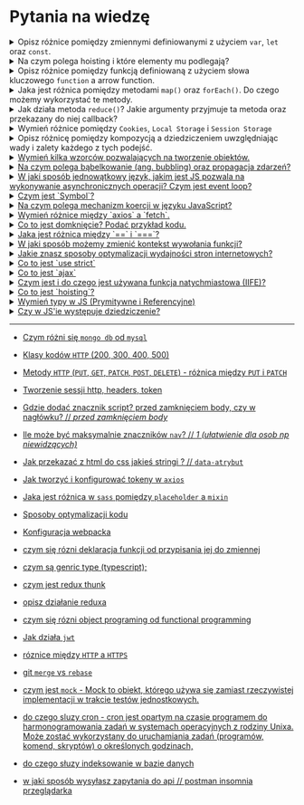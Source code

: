 # Pytania na wiedzę

<details>
<summary> Opisz różnice pomiędzy zmiennymi definiowanymi z użyciem <code>var</code>, <code>let</code> oraz <code>const</code>.</summary>
<div style="background-color: rgba(214, 235, 202, 1);">
<ul >
<li> <code>const</code> i <code>let</code> są z nami od <b>ES6</b>. </li>
<li> 
Zmienne zadeklarowane przez <code>var</code> ulegają <b> hoistingowi </b> i działają w kontekscie funkcji.
do <code>let</code> i <code>const</code> nie można się odwołać przed <b>inicjalizacją</b> i działają w kontekście blokowym <i> np. pętla for </i>
<pre>
<code>
for (let i = 0; i < 5; i++) {
setTimeout(() => console.log(i), 1000)
}
</code></pre></li>
<li>Zmienne deklarowane za pomącą <code>const</code> nie mogą być redefiniowane
<pre>
<code>
 let score = 10;
 score = score + 1;
 const divEl = document.getElementById('div1');
 divEl = 10 // Error
</code>
</pre></li>
</ul>
</div>
</code>
</details>

<details>
<summary> Na czym polega hoisting i które elementy mu podlegają? </summary>
<ul style="background-color: rgba(214, 235, 202, 1);">
<li>Polega na <i>wynoszeniu</i> zmiennych i funkcji (zadeklarowanych za pomocą słowa <code>function</code>) na sam początek scope'u.</li>
<li>Zmienne deklarowane za pomocą  <code>const</code> i <code>let</code> też ulegają hoistingowi, lecz trafiają do <b>Temporal Dead Zone</b> <a href="https://www.freecodecamp.org/news/what-is-the-temporal-dead-zone/">(TDZ)</a></li>
</details>

<details>
<summary> Opisz różnice pomiędzy funkcją definiowaną z użyciem słowa kluczowego <code>function</code> a arrow function. </summary>
<ul style="background-color: rgba(214, 235, 202, 1);">
<li> Arrow function nie tworzy zakresu </li>
<li> Do funkcji zadeklarowanej słowem kluczowym <code>function</code> można odwoływać się i przed i po zadeklarowaniu</li>
</ul>
</details>

<details>
<summary> Jaka jest różnica pomiędzy metodami <code>map()</code> oraz <code>forEach()</code>. Do czego możemy wykorzystać te metody. </summary> 
<ul style="background-color: rgba(214, 235, 202, 1);">
<li>Metoda <code>map()</code> zwraca nową tablice </li>
<li>Metoda <code>forEach()</code> działa na oryginalnej tablicy. Więc nie powinno się zmieniać elementów tablicy tym sposobem (a zwłaszcza kiedy nie rozumie się różnicy)  </li>
</ul>
</details>

<details>
<summary> Jak działa metoda <code>reduce()</code>? Jakie argumenty przyjmuje ta metoda oraz przekazany do niej callback? </summary> 
<ul style="background-color: rgba(214, 235, 202, 1);">
<li>
    todo
</li>
</ul>
</details>

<details>
<summary> Wymień różnice pomiędzy <code>Cookies</code>, <code>Local Storage</code> i <code>Session Storage</code> </summary>
| x                      | Cookies               | Local Storage | Session Storage    |
| ---------------------- | --------------------- | ------------- | ------------------ |
| **Max rozmiar**        | 4kb                   | 10mb          | 5mb                |
| **HTML**               | HTML4 / HTML5         | HTML5         | HTML5              |
| **Dostępność**         | tylko dana domena     | każde okno    | to samo okno       |
| **Żywotność**          | do ustawienia         | nigdy         | do zamknięcia okna |
| **Lokalizacja**        | przeglądarka i server | przegladarka  | przegladarka       |
| **Wysyłany w request** | tak                   | nie           | nie                |
</details>

<details>
<summary> Opisz różnicę pomiędzy kompozycją a dziedziczeniem uwzględniając wady i zalety każdego z tych podejść. </summary> 
<ul style="background-color: rgba(214, 235, 202, 1);">
<li> <a href="https://www.youtube.com/watch?v=E_BRt_fqaeA"> youtube </li>
</ul>
</details>

<details>
<summary> Wymień kilka wzorców pozwalających na tworzenie obiektów. </summary> 
<ul style="background-color: rgba(214, 235, 202, 1);">
<li> Poprzez zwykle <code>const obj = {}</code>  </li>
<li> Za pomocą klas <code> const obj = new Obj() </code> </li>
<li> Używając fabryk <code>factory function</code>
    <pre>
    <code>
    const list = () => {
        const items = [];
        return {
            addItem = (item) => items.push(item),
            showItems = () => items
        } 
    }
    </code>
    </pre>
 </li>
</ul>
</details>

<details>
<summary> Na czym polega bąbelkowanie (ang. bubbling) oraz propagacja zdarzeń? </summary> 
<ul style="background-color: rgba(214, 235, 202, 1);">
<li> todo </li>
</ul>
</details>

<details>
<summary> W jaki sposób jednowątkowy język, jakim jest JS pozwala na wykonywanie asynchronicznych operacji? Czym jest event loop? </summary> 
<ul style="background-color: rgba(214, 235, 202, 1);">
<li> Aby nie blokować wykonywanego kodu wykorzystujemy <code>Promise</code> funkcja działa w tle i gdy się skończy wykona się callback</li>
<li>
    Można używać <code>.then()</code> albo <code>async await</code>
</li>
<li> <code>async await</code> jest czytelniejsze i wykorzystuje 
<pre>
<code>
try {
    await doSomething();
} catch(error) {
    cnosole.error(error)
}
</code>
</pre>
</li>
</ul>
</details>

<details>
<summary> Czym jest `Symbol`? </summary> 
<ul style="background-color: rgba(214, 235, 202, 1);">
<li>todo </li>
</ul>
</details>

<details>
<summary> Na czym polega mechanizm koercji w języku JavaScript? </summary> 
<ul style="background-color: rgba(214, 235, 202, 1);">
<li>todo </li>
</ul>
</details>

<details>
<summary> Wymień różnice między `axios` a `fetch`. </summary> 
<ul style="background-color: rgba(214, 235, 202, 1);">
<li>todo </li>
</ul>
</details>

<details>
<summary> Co to jest domknięcie? Podać przykład kodu. </summary> 
<ul style="background-color: rgba(214, 235, 202, 1);">
<li> Closure jest wtedy, kiedy mamy dostęp do zmiennej poza jej obecnym zakresem</li>
<li> <pre> <code>
const points = () => {
    let score = 0;

    return {
        getScore:() => score,
        addScore: (scores) => score += scores
    }

}
</code> </pre> </li>

</ul>
</details>

<details>
<summary> Jaka jest różnica między `==` i `===`? </summary> 
<ul style="background-color: rgba(214, 235, 202, 1);">
<li> </li>
</ul>
</details>

<details>
<summary> W jaki sposób możemy zmienić kontekst wywołania funkcji? </summary> 
<ul style="background-color: rgba(214, 235, 202, 1);">
<li> bind(this) - zwraca funkcję z nowym kontekstem </li>
<li> call() - wywołuje funkcje z nowym kontekstem, od apply rózni się tym ze tu oarametry do funkcji przekazuje się po przecinku a nie w tablicy </li>
<li> appy() - wywołuje funkcje z nowym kontekstem, parametry funkcji są przekazywane w tablicy </li>
</ul>
</details>

<details>
<summary> Jakie znasz sposoby optymalizacji wydajności stron internetowych? </summary> 
<ul style="background-color: rgba(214, 235, 202, 1);">
<li> Używanie Server Side Rendering (Next.js, vuex) </li>
<li> Code spliting np. lazy load  - zmiejsza rozmiar początkowego bundle'a dzieki czemu strona ładuje się szybciej [todo link]() </li>
</ul>
</details>

<details>
<summary> Co to jest `use strict` </summary> 
<ul style="background-color: rgba(214, 235, 202, 1);">
<li> </li>
</ul>
</details>

<details>
<summary> Co to jest `ajax` </summary> 
<ul style="background-color: rgba(214, 235, 202, 1);">
<li> </li>
</ul>
</details>

<details>
<summary> Czym jest i do czego jest używana funkcja natychmiastowa (IIFE)? </summary> 
<ul style="background-color: rgba(214, 235, 202, 1);">
<li> </li>
</ul>
</details>

<details>
<summary> Co to jest `hoisting`? </summary> 
<ul style="background-color: rgba(214, 235, 202, 1);">
<li> </li>
</ul>
</details>

<details>
<summary> Wymień typy w JS (Prymitywne i Referencyjne) </summary> 
<ul style="background-color: rgba(214, 235, 202, 1);">
<li> </li>
</ul>
</details>

<details>
<summary> Czy w JS'ie występuje dziedziczenie? </summary> 
<ul style="background-color: rgba(214, 235, 202, 1);">
<li> tak np. <code> class App extends React.Component {} </code> </li>
</ul>
</details>

---

- Czym różni się `mongo db` od `mysql`
- Klasy kodów `HTTP` (200, 300, 400, 500)
- Metody `HTTP` (`PUT`, `GET`, `PATCH`, `POST`, `DELETE`) - różnica między `PUT` i `PATCH`
- Tworzenie sessji http, headers, token

- Gdzie dodać znacznik script? przed zamknięciem body, czy w nagłówku? // _przed zamknięciem body_
- Ile może być maksymalnie znaczników `nav`? // _1 (ułatwienie dla osob np niewidzących)_
- Jak przekazać z html do css jakieś stringi ? // `data-atrybut`
- Jak tworzyć i konfigurować tokeny w `axios`
- Jaka jest różnica w `sass` pomiędzy `placeholder` a `mixin`
- Sposoby optymalizacji kodu
- Konfiguracja webpacka

- czym się rózni deklaracja funkcji od przypisania jej do zmiennej
- czym są genric type (typescript);
- czym jest redux thunk
- opisz działanie reduxa
- czym się rózni object programing od functional programming

- Jak działa `jwt`
- róznice między `HTTP` a `HTTPS`
- git `merge` vs `rebase`
- czym jest `mock` - Mock to obiekt, którego używa się zamiast rzeczywistej implementacji w trakcie testów jednostkowych.
- do czego sluzy cron - cron jest opartym na czasie programem do harmonogramowania zadań w systemach operacyjnych z rodziny Unixa. Może zostać wykorzystany do uruchamiania zadań (programów, komend, skryptów) o określonych godzinach,
- do czego słuzy indeksowanie w bazie danych
- w jaki sposób wysyłasz zapytania do api // postman insomnia przeglądarka
